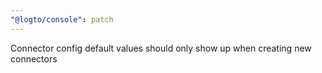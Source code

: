 ```yaml
---
"@logto/console": patch
---
```


Connector config default values should only show up when creating new connectors
